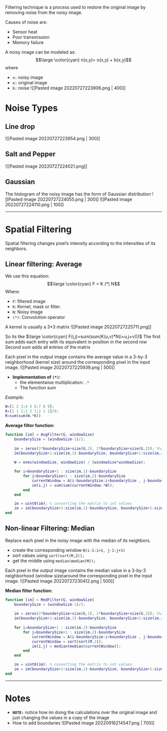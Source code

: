 Filtering technique is a process used to restore the original image by removing noise from the noisy image.

Causes of noise are:
- Sensor heat
- Poor transmission
- Memory failure

A noisy image can be modeled as:
$$\large \color{cyan} n(x,y)= o(x,y) + b(x,y)$$where
- `n:` noisy image
- `o:` original image
- `b:` noise
![[Pasted image 20220727223906.png | 400]]

# Noise Types
## Line drop
![[Pasted image 20220727223954.png | 300]]
## Salt and Pepper
![[Pasted image 20220727224021.png]]
## Gaussian
The histogram of the noisy image has the form of Gaussian distribution
![[Pasted image 20220727224055.png | 300]]
![[Pasted image 20220727224110.png | 100]]

--- 

# Spatial Filtering
Spatial filtering changes pixel’s intensity according to the intensities of its neighbors.

## Linear filtering: Average
We use this equation:
$$\large \color{cyan} F = K (*) N$$
Where:
- `F`: filtered image
- `K`: Kernel, mask or filter.
- `N`: Noisy image
- `(*)`: Convolution operator

A kernel is usually a 3\*3 matrix
![[Pasted image 20220727225711.png]]

So its like $\large \color{cyan} F(i,j)=sum(sum(K(u,v)*N(i+u,j+v)))$ 
The first sum adds each entry with its equivalent in position in the second row
Second sum adds all entries of the matrix

Each pixel in the output image contains the average value in a 3-by-3 neighborhood (kernel size) around the corresponding pixel in the input image.
![[Pasted image 20220727225939.png | 500]]

- **Implementation of `(*)`:**
	- the elementwise multiplication: `.*`
	- The function sum

*Example:*
```matlab
W=[1 2 3;4 5 6;7 8 9];
K=[1 1 1;1 1 1;1 1 1]/9;
R=sum(sum(W.*K))
```

**Average filter function:**
```matlab
function [im] = AvgFilter(G, windowSize)
	boundarySize = (windowSize-1)/2;
	
	im = zeros(2*boundarySize+size(G,1), 2*boundarySize+size(G,2)); %%an empty matrix with boundaries
	im(boundarySize+1:size(im,1)-boundarySize, boundarySize+1:size(im,2)-boundarySize) = G; %%fill the matrix with G except for the boundaries
	
	W = ones(windowSize, windowSize) / (windowSize*windowSize);

	for i=boundarySize+1 : size(im,1)-boundarySize
		for j=boundarySize+1 : size(im,2)-boundarySize
			currentWindow = A(i-boundarySize:i+boundarySize , j-boundarySize:j+boundarySize);
			im(i,j) = sum(sum(currentWindow.*W));
		end
	end

	im = uint8(im); % converting the matrix to int values
	im = im(boundarySize+1:size(im,1)-boundarySize, boundarySize+1:size(im,2)-boundarySize) %removing the crust aka the boundaries
end
```

## Non-linear Filtering: Median
Replace each pixel in the noisy image with the median of its neighbors.
- create the corresponding window `N(i-1:i+1, j-1:j+1)`
- sort values using `sort(sort(M,2));`
- get the middle using `median(median(M));`

Each pixel in the output image contains the median value in a 3-by-3 neighborhood (window size)around the corresponding pixel in the input image.
![[Pasted image 20220727230412.png | 500]]


**Median filter function:**
```matlab
function [im] = MedFilter(G, windowSize)
	boundarySize = (windowSize-1)/2;
	
	im = zeros(2*boundarySize+size(G,1), 2*boundarySize+size(G,2)); %%an empty matrix with boundaries
	im(boundarySize+1:size(im,1)-boundarySize, boundarySize+1:size(im,2)-boundarySize) = G; %%fill the matrix with G except for the boundaries
	
	for i=boundarySize+1 : size(im,1)-boundarySize
		for j=boundarySize+1 : size(im,2)-boundarySize
			currentWindow = A(i-boundarySize:i+boundarySize , j-boundarySize:j+boundarySize);
			currentWindow = sort(sort(M,2));
			im(i,j) = median(median(currentWindow));
		end
	end

	im = uint8(im); % converting the matrix to int values
	im = im(boundarySize+1:size(im,1)-boundarySize, boundarySize+1:size(im,2)-boundarySize) %removing the crust aka the boundaries
end
```

---

# Notes

- **`NOTE:`** notice how im doing the calculations over the original image and just changing the values in a copy of the image
- How to add boundaries
![[Pasted image 20220916214547.png | 700]]
